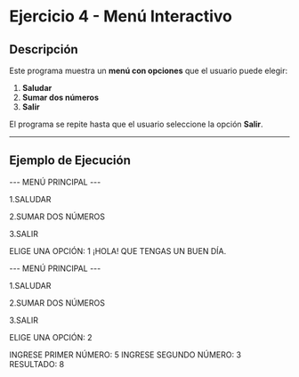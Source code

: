 # Ejercicio 4 - Menú Interactivo

## Descripción
Este programa muestra un **menú con opciones** que el usuario puede elegir:

1. **Saludar**  
2. **Sumar dos números**  
3. **Salir**

El programa se repite hasta que el usuario seleccione la opción **Salir**.

---

## Ejemplo de Ejecución
--- MENÚ PRINCIPAL ---

1.SALUDAR

2.SUMAR DOS NÚMEROS

3.SALIR

ELIGE UNA OPCIÓN: 1
¡HOLA! QUE TENGAS UN BUEN DÍA.

--- MENÚ PRINCIPAL ---

1.SALUDAR

2.SUMAR DOS NÚMEROS

3.SALIR

ELIGE UNA OPCIÓN: 2

INGRESE PRIMER NÚMERO: 5
INGRESE SEGUNDO NÚMERO: 3
RESULTADO: 8